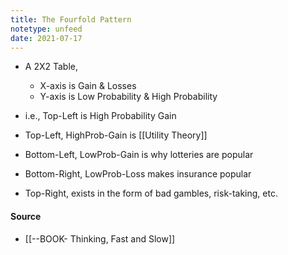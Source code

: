 ```yaml
---
title: The Fourfold Pattern
notetype: unfeed
date: 2021-07-17
---
```


- A 2X2 Table, 
	- X-axis is Gain & Losses
	- Y-axis is Low Probability & High Probability 
- i.e., Top-Left is High Probability Gain

- Top-Left, HighProb-Gain is [[Utility Theory]]
- Bottom-Left, LowProb-Gain is why lotteries are popular
- Bottom-Right, LowProb-Loss makes insurance popular
- Top-Right, exists in the form of bad gambles, risk-taking, etc. 

#### Source 
- [[--BOOK- Thinking, Fast and Slow]]